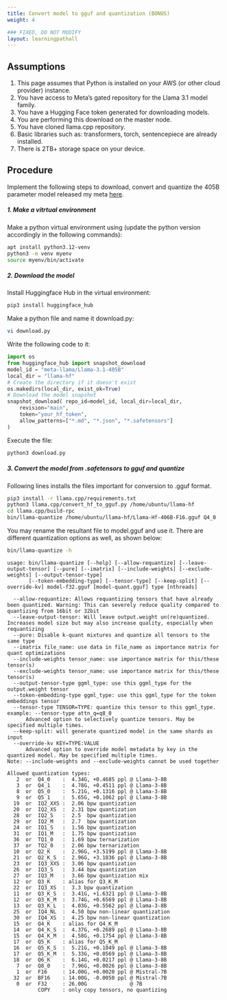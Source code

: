 ```yaml
---
title: Convert model to gguf and quantization (BONUS)
weight: 4

### FIXED, DO NOT MODIFY
layout: learningpathall
---
```

## Assumptions
1.	This page assumes that Python is installed on your AWS (or other cloud provider) instance.
2.	You have access to Meta’s gated repository for the Llama 3.1 model family.
3.	You have a Hugging Face token generated for downloading models.
4.	You are performing this download on the master node.
5. You have cloned llama.cpp repository.
6. Basic libraries such as: transformers, torch, sentencepiece are already installed.
7. There is 2TB+ storage space on your device.

## Procedure
Implement the following steps to download, convert and quantize the 405B parameter model released my meta [here](https://huggingface.co/meta-llama/Llama-3.1-405B).

##### 1. Make a vitrtual environment
Make a python virtual environment using (update the python version accordingly in the following commands): 
```bash
apt install python3.12-venv
python3 -m venv myenv
source myenv/bin/activate
```
##### 2. Download the model
Install Huggingface Hub in the virtual environment: 
```bash
pip3 install huggingface_hub 

```
Make a python file and name it download.py:
```bash
vi download.py
```
Write the following code to it: 
```python
import os
from huggingface_hub import snapshot_download
model_id = "meta-llama/Llama-3.1-405B"
local_dir = "llama-hf"
# Create the directory if it doesn't exist
os.makedirs(local_dir, exist_ok=True)
# Download the model snapshot
snapshot_download( repo_id=model_id, local_dir=local_dir,
    revision="main",
    token="your_hf_token",
    allow_patterns=["*.md", "*.json", "*.safetensors"]
)
```
Execute the file: 
```bash
python3 download.py
```
##### 3. Convert the model from .safetensors to gguf and quantize
Following lines installs the files important for conversion to .gguf format.
```bash
pip3 install -r llama.cpp/requirements.txt
python3 llama.cpp/convert_hf_to_gguf.py /home/ubuntu/llama-hf
cd llama.cpp/build-rpc
bin/llama-quantize /home/ubuntu/llama-hf/Llama-Hf-406B-F16.gguf Q4_0
```
You may rename the resultant file to model.gguf and use it. There are different quantization options as well, as shown below: 
```bash
bin/llama-quantize -h
```
```output
usage: bin/llama-quantize [--help] [--allow-requantize] [--leave-output-tensor] [--pure] [--imatrix] [--include-weights] [--exclude-weights] [--output-tensor-type]
       [--token-embedding-type] [--tensor-type] [--keep-split] [--override-kv] model-f32.gguf [model-quant.gguf] type [nthreads]

  --allow-requantize: Allows requantizing tensors that have already been quantized. Warning: This can severely reduce quality compared to quantizing from 16bit or 32bit
  --leave-output-tensor: Will leave output.weight un(re)quantized. Increases model size but may also increase quality, especially when requantizing
  --pure: Disable k-quant mixtures and quantize all tensors to the same type
  --imatrix file_name: use data in file_name as importance matrix for quant optimizations
  --include-weights tensor_name: use importance matrix for this/these tensor(s)
  --exclude-weights tensor_name: use importance matrix for this/these tensor(s)
  --output-tensor-type ggml_type: use this ggml_type for the output.weight tensor
  --token-embedding-type ggml_type: use this ggml_type for the token embeddings tensor
  --tensor-type TENSOR=TYPE: quantize this tensor to this ggml_type. example: --tensor-type attn_q=q8_0
      Advanced option to selectively quantize tensors. May be specified multiple times.
  --keep-split: will generate quantized model in the same shards as input
  --override-kv KEY=TYPE:VALUE
      Advanced option to override model metadata by key in the quantized model. May be specified multiple times.
Note: --include-weights and --exclude-weights cannot be used together

Allowed quantization types:
   2  or  Q4_0    :  4.34G, +0.4685 ppl @ Llama-3-8B
   3  or  Q4_1    :  4.78G, +0.4511 ppl @ Llama-3-8B
   8  or  Q5_0    :  5.21G, +0.1316 ppl @ Llama-3-8B
   9  or  Q5_1    :  5.65G, +0.1062 ppl @ Llama-3-8B
  19  or  IQ2_XXS :  2.06 bpw quantization
  20  or  IQ2_XS  :  2.31 bpw quantization
  28  or  IQ2_S   :  2.5  bpw quantization
  29  or  IQ2_M   :  2.7  bpw quantization
  24  or  IQ1_S   :  1.56 bpw quantization
  31  or  IQ1_M   :  1.75 bpw quantization
  36  or  TQ1_0   :  1.69 bpw ternarization
  37  or  TQ2_0   :  2.06 bpw ternarization
  10  or  Q2_K    :  2.96G, +3.5199 ppl @ Llama-3-8B
  21  or  Q2_K_S  :  2.96G, +3.1836 ppl @ Llama-3-8B
  23  or  IQ3_XXS :  3.06 bpw quantization
  26  or  IQ3_S   :  3.44 bpw quantization
  27  or  IQ3_M   :  3.66 bpw quantization mix
  12  or  Q3_K    : alias for Q3_K_M
  22  or  IQ3_XS  :  3.3 bpw quantization
  11  or  Q3_K_S  :  3.41G, +1.6321 ppl @ Llama-3-8B
  12  or  Q3_K_M  :  3.74G, +0.6569 ppl @ Llama-3-8B
  13  or  Q3_K_L  :  4.03G, +0.5562 ppl @ Llama-3-8B
  25  or  IQ4_NL  :  4.50 bpw non-linear quantization
  30  or  IQ4_XS  :  4.25 bpw non-linear quantization
  15  or  Q4_K    : alias for Q4_K_M
  14  or  Q4_K_S  :  4.37G, +0.2689 ppl @ Llama-3-8B
  15  or  Q4_K_M  :  4.58G, +0.1754 ppl @ Llama-3-8B
  17  or  Q5_K    : alias for Q5_K_M
  16  or  Q5_K_S  :  5.21G, +0.1049 ppl @ Llama-3-8B
  17  or  Q5_K_M  :  5.33G, +0.0569 ppl @ Llama-3-8B
  18  or  Q6_K    :  6.14G, +0.0217 ppl @ Llama-3-8B
   7  or  Q8_0    :  7.96G, +0.0026 ppl @ Llama-3-8B
   1  or  F16     : 14.00G, +0.0020 ppl @ Mistral-7B
  32  or  BF16    : 14.00G, -0.0050 ppl @ Mistral-7B
   0  or  F32     : 26.00G              @ 7B
          COPY    : only copy tensors, no quantizing
```


